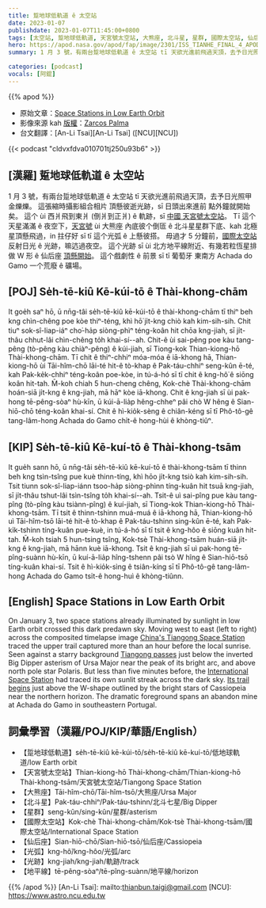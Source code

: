 ```yaml
---
title: 踅地球低軌道 ê 太空站
date: 2023-01-07
publishdate: 2023-01-07T11:45:00+0800
tags: [太空站, 踅地球低軌道, 天宮號太空站, 大熊座, 北斗星, 星群, 國際太空站, 仙后座, 光弧, 光跡, 地平線]
hero: https://apod.nasa.gov/apod/fap/image/2301/ISS_TIANHE_FINAL_4_APOD1024.jpg
summary: 1 月 3 號，有兩台踅地球低軌道 ê 太空站 tī 天欲光進前飛過天頂，去予日光照甲金爍爍。

categories: [podcast]
vocals: [阿錕]
---
```


{{% apod %}}

- 原始文章：[Space Stations in Low Earth Orbit](https://apod.nasa.gov/apod/ap230107.html)
- 影像來源 kah [版權][copyright]：[Zarcos Palma](mailto:firstname.lastname@gmail.com)
- 台文翻譯：[An-Li Tsai][An-Li Tsai] ([NCU][NCU])

{{< podcast "cldvxfdva010701tj250u93b6" >}}

## [漢羅] 踅地球低軌道 ê 太空站
1 月 3 號，有兩台踅地球低軌道 ê 太空站 tī 天欲光進前飛過天頂，去予日光照甲金爍爍。
這張縮時攝影組合相片 頂懸彼逝光跡，sī 日頭出來進前 點外鐘就開始矣。
這个 ùi 西爿飛到東爿 (倒爿到正爿) ê 軌跡，sī [中國 天宮號太空站][China's Tiangong Space Station]。
Tī 這个天星滿滿 ê 夜空下，[天宮號][Tiangong passes] ùi 大熊座 內底彼个倒匼 ê 北斗星星群下底、kah 北極星頂懸飛過，in 拄仔好 sī tī 這个光弧 ê 上懸彼搭。
毋過才 5 分鐘前，[國際太空站][International Space Station] 反射日光 ê 光跡，嘛迒過夜空。
這个光跡 sī ùi 北方地平線附近、有幾若粒恆星排做 W 形 ê 仙后座 [頂懸開始][Its trail begins]。
這个戲劇性 ê 前景 sī tī 葡萄牙 東南方 Achada do Gamo 一个荒廢 ê 礦場。


## [POJ] Se̍h-tē-kiû Kē-kúi-tō ê Thài-khong-chām
It goe̍h saⁿ hō, ū nn̄g-tâi se̍h-tē-kiû kē-kúi-tō ê thài-khong-chām tī thiⁿ beh kng chìn-chêng poe kòe thiⁿ-téng, khì hō͘ ji̍t-kng chiò kah kim-sih-sih.
Chit tiuⁿ sok-sî-liap-iáⁿ cho͘-ha̍p siòng-phìⁿ téng-koân hit chōa kng-jiah, sī ji̍t-thâu chhut-lâi chìn-chêng to̍h khai-sí--ah.
Chit-ê ùi sai-pêng poe kàu tang-pêng (tò-pêng kàu chiàⁿ-pêng) ê kúi-jiah, sī Tiong-kok Thian-kiong-hō Thài-khong-chām.
Tī chit ê thiⁿ-chhiⁿ móa-móa ê iā-khong hā, Thian-kiong-hō ùi Tāi-hîm-chō lāi-té hit-ê tò-khap ê Pak-táu-chhiⁿ seng-kûn ē-té, kah Pak-ke̍k-chhiⁿ téng-koân poe-kòe, in tú-á-hó sī tī chit ê kng-hô͘ ê siōng koân hit-tah.
M̄-koh chiah 5 hun-cheng chêng, Kok-chè Thài-khong-chām hoán-siā ji̍t-kng ê kng-jiah, mā hāⁿ kòe iā-khong.
Chit ê kng-jiah sī ùi pak-hong tē-pêng-sòaⁿ hù-kīn, ū kúi-ā-lia̍p hêng-chheⁿ pâi chò W hêng ê Sian-hiō-chō téng-koân khai-sí.
Chit ê hì-kio̍k-sèng ê chiân-kéng sī tī Phô-tô-gê tang-lâm-hong Achada do Gamo chi̍t-ê hong-hùi ê khòng-tiûⁿ.

## [KIP]  Se̍h-tē-kiû Kē-kuí-tō ê Thài-khong-tsām
It gue̍h sann hō, ū nn̄g-tâi se̍h-tē-kiû kē-kuí-tō ê thài-khong-tsām tī thinn beh kng tsìn-tsîng pue kuè thinn-tíng, khì hōo ji̍t-kng tsiò kah kim-sih-sih.
Tsit tiunn sok-sî-liap-iánn tsoo-ha̍p siòng-phìnn tíng-kuân hit tsuā kng-jiah, sī ji̍t-thâu tshut-lâi tsìn-tsîng to̍h khai-sí--ah.
Tsit-ê uì sai-pîng pue kàu tang-pîng (tò-pîng kàu tsiànn-pîng) ê kuí-jiah, sī Tiong-kok Thian-kiong-hō Thài-khong-tsām.
Tī tsit ê thinn-tshinn muá-muá ê iā-khong hā, Thian-kiong-hō uì Tāi-hîm-tsō lāi-té hit-ê tò-khap ê Pak-táu-tshinn sing-kûn ē-té, kah Pak-ki̍k-tshinn tíng-kuân pue-kuè, in tú-á-hó sī tī tsit ê kng-hôo ê siōng kuân hit-tah.
M̄-koh tsiah 5 hun-tsing tsîng, Kok-tsè Thài-khong-tsām huán-siā ji̍t-kng ê kng-jiah, mā hānn kuè iā-khong.
Tsit ê kng-jiah sī uì pak-hong tē-pîng-suànn hù-kīn, ū kuí-ā-lia̍p hîng-tshenn pâi tsò W hîng ê Sian-hiō-tsō tíng-kuân khai-sí.
Tsit ê hì-kio̍k-sìng ê tsiân-kíng sī tī Phô-tô-gê tang-lâm-hong Achada do Gamo tsi̍t-ê hong-huì ê khòng-tiûnn.


## [English] Space Stations in Low Earth Orbit
On January 3, two space stations already illuminated by sunlight in low Earth orbit crossed this dark predawn sky.
Moving west to east (left to right) across the composited timelapse image [China's Tiangong Space Station][China's Tiangong Space Station] traced the upper trail captured more than an hour before the local sunrise.
Seen against a starry background [Tiangong passes][Tiangong passes] just below the inverted Big Dipper asterism of Ursa Major near the peak of its bright arc, and above north pole star Polaris.
But less than five minutes before, the [International Space Station][International Space Station] had traced its own sunlit streak across the dark sky.
[Its trail begins][Its trail begins] just above the W-shape outlined by the bright stars of Cassiopeia near the northern horizon.
The dramatic foreground spans an abandon mine at Achada do Gamo in southeastern Portugal.


## 詞彙學習（漢羅/POJ/KIP/華語/English）
- 【踅地球低軌道】se̍h-tē-kiû kē-kúi-tō/se̍h-tē-kiû kē-kuí-tō/低地球軌道/low Earth orbit
- 【天宮號太空站】Thian-kiong-hō Thài-khong-chām/Thian-kiong-hō Thài-khong-tsām/天宮號太空站/Tiangong Space Station
- 【大熊座】Tāi-hîm-chō/Tāi-hîm-tsō/大熊座/Ursa Major
- 【北斗星】Pak-táu-chhiⁿ/Pak-táu-tshinn/北斗七星/Big Dipper
- 【星群】seng-kûn/sing-kûn/星群/asterism
- 【國際太空站】Kok-chè Thài-khong-chām/Kok-tsè Thài-khong-tsām/國際太空站/International Space Station
- 【仙后座】Sian-hiō-chō/Sian-hiō-tsō/仙后座/Cassiopeia
- 【光弧】kng-hô͘/kng-hôo/光弧/arc
- 【光跡】kng-jiah/kng-jiah/軌跡/track
- 【地平線】tē-pêng-sòaⁿ/tē-pîng-suànn/地平線/horizon


{{% /apod %}}
[An-Li Tsai]: mailto:thianbun.taigi@gmail.com
[NCU]: https://www.astro.ncu.edu.tw

[copyright]: https://apod.nasa.gov/apod/fap/lib/about_apod.html#srapply
[License]: https://creativecommons.org/licenses/by/2.0/

[China's Tiangong Space Station]:https://en.wikipedia.org/wiki/Tiangong_space_station
[Tiangong passes]:https://www.astroviewer.net/iss/en/observation-css.php
[International Space Station]:https://www.nasa.gov/mission_pages/station/main/index.html
[Its trail begins]:https://spotthestation.nasa.gov/
